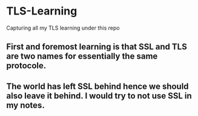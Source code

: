 # TLS-Learning
Capturing all my TLS learning under this repo


## First and foremost learning is that SSL and TLS are two names for essentially the same protocole.
## The world has left SSL behind hence we should also leave it behind. I would try to not use SSL in my notes.

